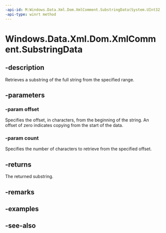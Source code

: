```yaml
---
-api-id: M:Windows.Data.Xml.Dom.XmlComment.SubstringData(System.UInt32,System.UInt32)
-api-type: winrt method
---
```


<!-- Method syntax
public string SubstringData(System.UInt32 offset, System.UInt32 count)
-->

# Windows.Data.Xml.Dom.XmlComment.SubstringData

## -description
Retrieves a substring of the full string from the specified range.

## -parameters
### -param offset
Specifies the offset, in characters, from the beginning of the string. An offset of zero indicates copying from the start of the data.

### -param count
Specifies the number of characters to retrieve from the specified offset.

## -returns
The returned substring.

## -remarks

## -examples

## -see-also
